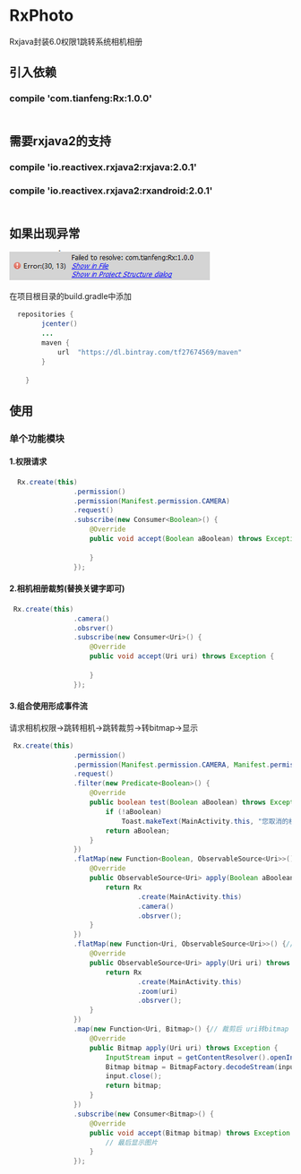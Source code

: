 # RxPhoto
Rxjava封装6.0权限1跳转系统相机相册


## 引入依赖
### **compile 'com.tianfeng:Rx:1.0.0'** </br></br>
## 需要rxjava2的支持
### **compile 'io.reactivex.rxjava2:rxjava:2.0.1'**
### **compile 'io.reactivex.rxjava2:rxandroid:2.0.1'**</br></br>

## 如果出现异常
![找不到库文件](https://github.com/TF27674569/RxPhoto/blob/master/app/image/%E5%BC%82%E5%B8%B8.png)

在项目根目录的build.gradle中添加</br>
```java
  repositories {
        jcenter()
        ...
        maven {
            url  "https://dl.bintray.com/tf27674569/maven"
        }

    }
```
## 使用
### 单个功能模块
#### 1.权限请求
```java
  Rx.create(this)
                .permission()
                .permission(Manifest.permission.CAMERA)
                .request()
                .subscribe(new Consumer<Boolean>() {
                    @Override
                    public void accept(Boolean aBoolean) throws Exception {
                        
                    }
                });
```
#### 2.相机相册裁剪(替换关键字即可)
```java
 Rx.create(this)
                .camera()
                .obsrver()
                .subscribe(new Consumer<Uri>() {
                    @Override
                    public void accept(Uri uri) throws Exception {
                        
                    }
                });
```
#### 3.组合使用形成事件流
请求相机权限->跳转相机->跳转裁剪->转bitmap->显示
```java
 Rx.create(this)
                .permission()
                .permission(Manifest.permission.CAMERA, Manifest.permission.READ_EXTERNAL_STORAGE)
                .request()
                .filter(new Predicate<Boolean>() {
                    @Override
                    public boolean test(Boolean aBoolean) throws Exception { // 判断权限是否授予陈宫
                        if (!aBoolean)
                            Toast.makeText(MainActivity.this, "您取消的权限", Toast.LENGTH_SHORT).show();
                        return aBoolean;
                    }
                })
                .flatMap(new Function<Boolean, ObservableSource<Uri>>() {//成功后跳转相机
                    @Override
                    public ObservableSource<Uri> apply(Boolean aBoolean) throws Exception {
                        return Rx
                                .create(MainActivity.this)
                                .camera()
                                .obsrver();
                    }
                })
                .flatMap(new Function<Uri, ObservableSource<Uri>>() {// 相机拍时候跳转裁剪
                    @Override
                    public ObservableSource<Uri> apply(Uri uri) throws Exception {
                        return Rx
                                .create(MainActivity.this)
                                .zoom(uri)
                                .obsrver();
                    }
                })
                .map(new Function<Uri, Bitmap>() {// 裁剪后 uri转bitmap
                    @Override
                    public Bitmap apply(Uri uri) throws Exception {
                        InputStream input = getContentResolver().openInputStream(uri);
                        Bitmap bitmap = BitmapFactory.decodeStream(input);
                        input.close();
                        return bitmap;
                    }
                })
                .subscribe(new Consumer<Bitmap>() {
                    @Override
                    public void accept(Bitmap bitmap) throws Exception {
                        // 最后显示图片
                    }
                });
```


